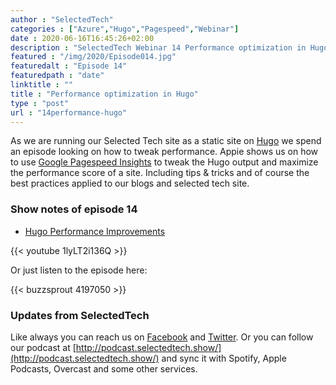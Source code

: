 ```yaml
---
author : "SelectedTech"
categories : ["Azure","Hugo","Pagespeed","Webinar"]
date : 2020-06-16T16:45:26+02:00
description : "SelectedTech Webinar 14 Performance optimization in Hugo"
featured : "/img/2020/Episode014.jpg"
featuredalt : "Episode 14"
featuredpath : "date"
linktitle : ""
title : "Performance optimization in Hugo"
type : "post"
url : "14performance-hugo"
---
```


As we are running our Selected Tech site as a static site on [Hugo](https://gohugo.io/) we spend an episode looking on how to tweak performance. Appie shows us on how to use [Google Pagespeed Insights](https://developers.google.com/speed/pagespeed/insights/) to tweak the Hugo output and maximize the performance score of a site. Including tips & tricks and of course the best practices applied to our blogs and selected tech site.

### Show notes of episode 14

- [Hugo Performance Improvements](https://www.cloudappie.nl/hugo-performance-improvements/)

{{< youtube 1lyLT2i136Q >}}

Or just listen to the episode here:

{{< buzzsprout 4197050 >}}

### Updates from SelectedTech

Like always you can reach us on [Facebook](https://www.facebook.com/SelectedTechPage/) and [Twitter](https://twitter.com/selectedtech). Or you can follow our podcast at [http://podcast.selectedtech.show/](http://podcast.selectedtech.show/) and sync it with Spotify, Apple Podcasts, Overcast and some other services.

